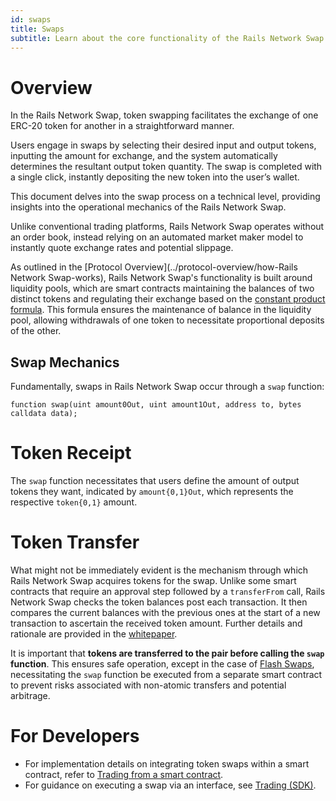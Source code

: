```yaml
---
id: swaps
title: Swaps
subtitle: Learn about the core functionality of the Rails Network Swap protocol. Token Swaps.
---
```


# Overview

In the Rails Network Swap, token swapping facilitates the exchange of one ERC-20 token for another in a straightforward manner.

Users engage in swaps by selecting their desired input and output tokens, inputting the amount for exchange, and the system automatically determines the resultant output token quantity. The swap is completed with a single click, instantly depositing the new token into the user’s wallet.

This document delves into the swap process on a technical level, providing insights into the operational mechanics of the Rails Network Swap.

Unlike conventional trading platforms, Rails Network Swap operates without an order book, instead relying on an automated market maker model to instantly quote exchange rates and potential slippage.

As outlined in the [Protocol Overview](../protocol-overview/how-Rails Network Swap-works), Rails Network Swap's functionality is built around liquidity pools, which are smart contracts maintaining the balances of two distinct tokens and regulating their exchange based on the [constant product formula](../protocol-overview/glossary#constant-product-formula). This formula ensures the maintenance of balance in the liquidity pool, allowing withdrawals of one token to necessitate proportional deposits of the other.

## Swap Mechanics

Fundamentally, swaps in Rails Network Swap occur through a `swap` function:

```solidity
function swap(uint amount0Out, uint amount1Out, address to, bytes calldata data);
```

# Token Receipt

The `swap` function necessitates that users define the amount of output tokens they want, indicated by `amount{0,1}Out`, which represents the respective `token{0,1}` amount.

# Token Transfer

What might not be immediately evident is the mechanism through which Rails Network Swap acquires tokens for the swap. Unlike some smart contracts that require an approval step followed by a `transferFrom` call, Rails Network Swap checks the token balances post each transaction. It then compares the current balances with the previous ones at the start of a new transaction to ascertain the received token amount. Further details and rationale are provided in the [whitepaper](/whitepaper.pdf).

It is important that **tokens are transferred to the pair before calling the `swap` function**. This ensures safe operation, except in the case of [Flash Swaps](flash-swaps), necessitating the `swap` function be executed from a separate smart contract to prevent risks associated with non-atomic transfers and potential arbitrage.

# For Developers

- For implementation details on integrating token swaps within a smart contract, refer to [Trading from a smart contract](../../guides/smart-contract-integration/trading-from-a-smart-contract).
- For guidance on executing a swap via an interface, see [Trading (SDK)](../../../../sdk/2.0.0/guides/trading).
